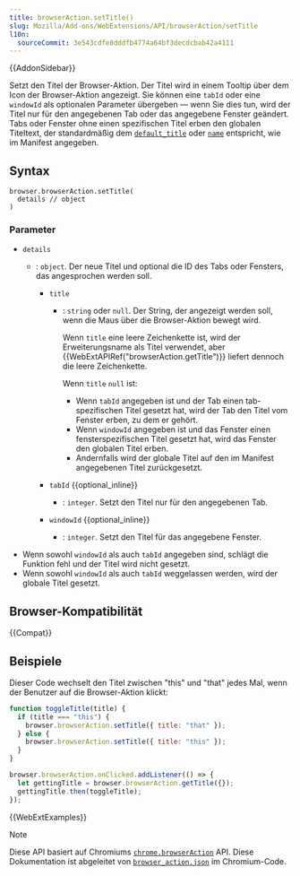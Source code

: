 ```yaml
---
title: browserAction.setTitle()
slug: Mozilla/Add-ons/WebExtensions/API/browserAction/setTitle
l10n:
  sourceCommit: 3e543cdfe8dddfb4774a64bf3decdcbab42a4111
---
```


{{AddonSidebar}}

Setzt den Titel der Browser-Aktion. Der Titel wird in einem Tooltip über dem Icon der Browser-Aktion angezeigt. Sie können eine `tabId` oder eine `windowId` als optionalen Parameter übergeben — wenn Sie dies tun, wird der Titel nur für den angegebenen Tab oder das angegebene Fenster geändert. Tabs oder Fenster ohne einen spezifischen Titel erben den globalen Titeltext, der standardmäßig dem [`default_title`](/de/docs/Mozilla/Add-ons/WebExtensions/manifest.json/browser_action) oder [`name`](/de/docs/Mozilla/Add-ons/WebExtensions/manifest.json/name) entspricht, wie im Manifest angegeben.

## Syntax

```js-nolint
browser.browserAction.setTitle(
  details // object
)
```

### Parameter

- `details`

  - : `object`. Der neue Titel und optional die ID des Tabs oder Fensters, das angesprochen werden soll.

    - `title`

      - : `string` oder `null`. Der String, der angezeigt werden soll, wenn die Maus über die Browser-Aktion bewegt wird.

        Wenn `title` eine leere Zeichenkette ist, wird der Erweiterungsname als Titel verwendet, aber {{WebExtAPIRef("browserAction.getTitle")}} liefert dennoch die leere Zeichenkette.

        Wenn `title` `null` ist:

        - Wenn `tabId` angegeben ist und der Tab einen tab-spezifischen Titel gesetzt hat, wird der Tab den Titel vom Fenster erben, zu dem er gehört.
        - Wenn `windowId` angegeben ist und das Fenster einen fensterspezifischen Titel gesetzt hat, wird das Fenster den globalen Titel erben.
        - Andernfalls wird der globale Titel auf den im Manifest angegebenen Titel zurückgesetzt.

    - `tabId` {{optional_inline}}
      - : `integer`. Setzt den Titel nur für den angegebenen Tab.
    - `windowId` {{optional_inline}}
      - : `integer`. Setzt den Titel für das angegebene Fenster.

<!---->

- Wenn sowohl `windowId` als auch `tabId` angegeben sind, schlägt die Funktion fehl und der Titel wird nicht gesetzt.
- Wenn sowohl `windowId` als auch `tabId` weggelassen werden, wird der globale Titel gesetzt.

## Browser-Kompatibilität

{{Compat}}

## Beispiele

Dieser Code wechselt den Titel zwischen "this" und "that" jedes Mal, wenn der Benutzer auf die Browser-Aktion klickt:

```js
function toggleTitle(title) {
  if (title === "this") {
    browser.browserAction.setTitle({ title: "that" });
  } else {
    browser.browserAction.setTitle({ title: "this" });
  }
}

browser.browserAction.onClicked.addListener(() => {
  let gettingTitle = browser.browserAction.getTitle({});
  gettingTitle.then(toggleTitle);
});
```

{{WebExtExamples}}

> [!NOTE]
> Diese API basiert auf Chromiums [`chrome.browserAction`](https://developer.chrome.com/docs/extensions/mv2/reference/browserAction#method-setTitle) API. Diese Dokumentation ist abgeleitet von [`browser_action.json`](https://chromium.googlesource.com/chromium/src/+/master/chrome/common/extensions/api/browser_action.json) im Chromium-Code.

<!--
// Copyright 2015 The Chromium Authors. Alle Rechte vorbehalten.
//
// Redistribution and use in source and binary forms, with or without
// modification, are permitted provided that the following conditions are
// met:
//
//    * Redistributions von Quellcode müssen den obigen Copyright-Hinweis,
// diese Liste der Bedingungen und den folgenden Haftungsausschluss beibehalten.
//    * Redistributions in binärer Form müssen den obigen Copyright-Hinweis,
// diese Liste der Bedingungen und den folgenden Haftungsausschluss in der
// Dokumentation und/oder anderen Materialien, die mit der Verteilung geliefert
// werden, enthalten.
//    * Weder der Name von Google Inc. noch die Namen seiner
// Beitragszahler dürfen zur Unterstützung oder Bewerbung von Produkten,
// die von dieser Software abgeleitet wurden, ohne spezifische vorherige
// schriftliche Genehmigung verwendet werden.
//
// DIESE SOFTWARE WIRD VOM COPYRIGHT-INHABER UND DEN BEITRAGSLEISTERN
// "WIE BESEHEN" BEREITGESTELLT UND JEGLICHE AUSDRÜCKLICHEN ODER STILLSCHWEIGENDEN
// GEWÄHRLEISTUNGEN, EINSCHLIESSLICH, ABER NICHT BESCHRÄNKT AUF DIE STILLSCHWEIGENDEN
// GEWÄHRLEISTUNGEN DER MARKTFÄHIGKEIT UND DER EIGNUNG FÜR EINEN BESTIMMTEN ZWECK,
// WERDEN ABGELEHNT. IN KEINEM FALL SIND DIE COPYRIGHT-EIGENTÜMER ODER BEITRAGSLEISTENDE
// FÜR JEGLICHE DIREKTEN, INDIREKTEN, ZUFÄLLIGEN, SPEZIELLEN, EXEMPLARISCHEN ODER
// FOLGESCHÄDEN (EINSCHLIESSLICH, ABER NICHT BESCHRÄNKT AUF DIE BESCHAFFUNG VON
// ERSATZWAREN ODER -DIENSTLEISTUNGEN; NUTZUNGSVERLUSTEN, DATEN ODER GEWINNEN;
// ODER GESCHÄFTSUNTERBRECHUNGEN) HAFTBAR, WIE AUCH IMMER URSACHEN SIND UND SELBST
// WENN SIE AUF DIE MÖGLICHKEIT SOLCHER SCHÄDEN HINGEWIESEN WURDEN.
-->
